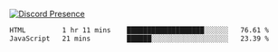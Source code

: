 [![Discord Presence](https://lanyard.cnrad.dev/api/689805100331696149)](https://discord.com/users/689805100331696149)

<!--START_SECTION:waka-->

```txt
HTML         1 hr 11 mins    ███████████████████░░░░░░   76.61 %
JavaScript   21 mins         ██████░░░░░░░░░░░░░░░░░░░   23.39 %
```

<!--END_SECTION:waka-->
<img src="https://hit.yhype.me/github/profile?user_id=53441990" alt="">

